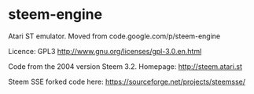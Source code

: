 # steem-engine
Atari ST emulator.  Moved from code.google.com/p/steem-engine

Licence: GPL3 http://www.gnu.org/licenses/gpl-3.0.en.html

Code from the 2004 version Steem 3.2.  Homepage: http://steem.atari.st

Steem SSE forked code here: https://sourceforge.net/projects/steemsse/
